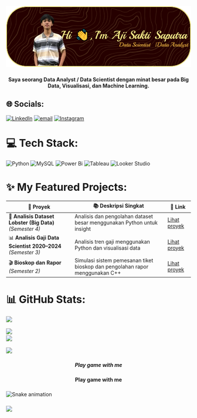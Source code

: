 
###
![ajisakti554](image-1.png)


###

<h4 align="center">Saya seorang Data Analyst / Data Scientist dengan minat besar pada Big Data, Visualisasi, dan Machine Learning.</h4>

###

## 🌐 Socials:
 [![LinkedIn](https://img.shields.io/badge/LinkedIn-%230077B5.svg?logo=linkedin&logoColor=white)](https://www.linkedin.com/in/aji-sakti-saputra-094259281/?lipi=urn%3Ali%3Apage%3Ad_flagship3_profile_verification_details%3B0HvKm5UASDigJlePOIiyvA%3D%3D) [![email](https://img.shields.io/badge/Email-D14836?logo=gmail&logoColor=white)](mailto:ajisakti554@gmail.com) [![Instagram](https://img.shields.io/badge/Instagram-%23E4405F.svg?logo=Instagram&logoColor=white)](https://instagram.com/ajisakts)
 



# 💻 Tech Stack:
![Python](https://img.shields.io/badge/python-3670A0?style=for-the-badge&logo=python&logoColor=ffdd54) ![MySQL](https://img.shields.io/badge/mysql-4479A1.svg?style=for-the-badge&logo=mysql&logoColor=white) ![Power Bi](https://img.shields.io/badge/power_bi-F2C811?style=for-the-badge&logo=powerbi&logoColor=black) ![Tableau](https://img.shields.io/badge/tableau-4479A1.svg?style=for-the-badge&logo=tableu&logoColor=white) ![Looker Studio](https://img.shields.io/badge/looker-4479A1?style=for-the-badge&logo=looker&logoColor=)

# ✨ My Featured Projects:

| 📁 Proyek | 📚 Deskripsi Singkat | 🔗 Link |
|----------|-----------------------|--------|
| 🦞 **Analisis Dataset Lobster (Big Data)** *(Semester 4)* | Analisis dan pengolahan dataset besar menggunakan Python untuk insight | [Lihat proyek](https://github.com/ajisakti554/Big-Data-Semester4) |
| 📊 **Analisis Gaji Data Scientist 2020–2024** *(Semester 3)* | Analisis tren gaji menggunakan Python dan visualisasi data | [Lihat proyek](https://github.com/ajisakti554/Pemograman-lanjut-Python-Semester3/tree/main/Tugas%20Besar%20Pemograman%20lanjut) |
| 🎬 **Bioskop dan Rapor** *(Semester 2)* | Simulasi sistem pemesanan tiket bioskop dan pengolahan rapor menggunakan C++ | [Lihat proyek](https://github.com/ajisakti554/Algoritma_pemograman_menggunakanc-_Semester-2/tree/main/project%20semester%201%20c%2B%2B) |





# 📊 GitHub Stats:
![](https://github-readme-stats.vercel.app/api?username=ajisakti554&theme=maroongold&hide_border=false&include_all_commits=false&count_private=false)<br/>

![](https://nirzak-streak-stats.vercel.app/?user=ajisakti554&theme=maroongold&hide_border=false)<br/>
![](https://github-readme-stats.vercel.app/api/top-langs/?username=ajisakti554&theme=maroongold&hide_border=false&include_all_commits=false&count_private=false&layout=compact)


[![](https://visitcount.itsvg.in/api?id=ajisakti554&icon=0&color=0)](https://visitcount.itsvg.in)



[def]: img/github-header-image.jpg
[def2]: github-header-image.png

<h5 align="center">Play game with me</h5>

###

<h4 align="center">Play game with me</h4>

###

<img src="https://raw.githubusercontent.com/maurodesouz/maurodesouz/output/snake.svg" alt="Snake animation" />

###
###
###


[![](https://visitcount.itsvg.in/api?id=ajisakti554&icon=0&color=0)](https://visitcount.itsvg.in)



[def]: img/github-header-image.jpg
[def2]: github-header-image.png